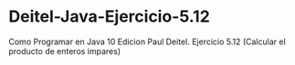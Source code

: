 # Deitel-Java-Ejercicio-5.12
Como Programar en Java 10 Edicion Paul Deitel. Ejercicio 5.12 (Calcular el producto de enteros impares)
